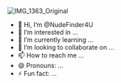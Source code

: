 ![IMG_1363_Original](https://github.com/NudeFinder4U/NudeFinder4U/assets/158221197/cf7d02e1-00b0-410d-8290-9d8f5790295c)
- 👋 Hi, I’m @NudeFinder4U
- 👀 I’m interested in ...
- 🌱 I’m currently learning ...
- 💞️ I’m looking to collaborate on ...
- 📫 How to reach me ...
- 😄 Pronouns: ...
- ⚡ Fun fact: ...

<!---
NudeFinder4U/NudeFinder4U is a ✨ special ✨ repository because its `README.md` (this file) appears on your GitHub profile.
You can click the Preview link to take a look at your changes.
--->

